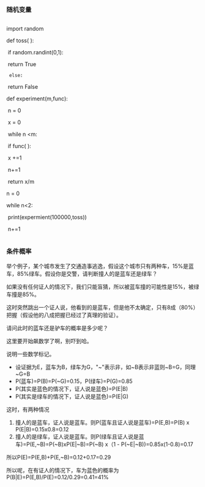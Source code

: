 ### 随机变量

```python

```

import random

def toss( ):

​       if random.randint(0,1):

​			return True

  	 else:

​              return False

def experiment(m,func):

​		n = 0

​        x = 0

​        while n <m:

​                if func( ):

​                      x +=1

​                 n+=1

​         return x/m

n = 0

while n<2:

​       print(expermient(100000,toss))

​        n+=1

```

```

### 条件概率

举个例子，某个城市发生了交通造事逃逸，假设这个城市只有两种车，15%是蓝车，85%绿车。假设你是交警，请判断撞人的是蓝车还是绿车？

如果没有任何证人的情况下，我们只能盲猜，所以被蓝车撞的可能性是15%，被绿车撞是85%。

这时突然跳出一个证人说，他看到的是蓝车，但是他不太确定，只有8成（80%）把握（假设他的八成把握已经过了真理的验证）。

请问此时的蓝车还是驴车的概率是多少呢？

这里要开始飙数学了啊，别吓到哈。

说明一些数学标记。

- 设证据为E，蓝车为B，绿车为G，"~"表示非，如~B表示非蓝则~B=G，同理~G=B
- P(蓝车)=P(B)=P(~G)=0.15，P(绿车)=P(G)=0.85
- P(其实是蓝色的情况下，证人说是蓝色)=P(E|B)
- P(其实是绿车的情况下，证人说是蓝色)=P(E|G)

这时，有两种情况

1. 撞人的是蓝车，证人说是蓝车。则P(蓝车且证人说是蓝车)=P(E,B)=P(B) x P(E|B)=0.15x0.8=0.12
2. 撞人的是绿车，证人说是蓝车。则P(绿车且证人说是蓝车)=P(E,~B)=P(~B)xP(E|~B)=P(~B) x（1 - P(~E|~B))=0.85x(1-0.8)=0.17

所以P(E)=P(E,B)+P(E,~B)=0.12+0.17=0.29

所以呢，在有证人的情况下，车为蓝色的概率为P(B|E)=P(E,B)/P(E)=0.12/0.29=0.41=41%